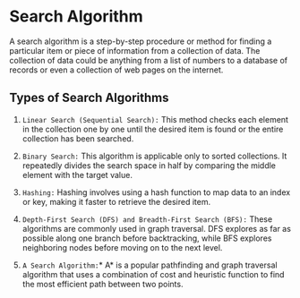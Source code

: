 # Search Algorithm
A search algorithm is a step-by-step procedure or method for finding a particular item or piece of information from a collection of data. The collection of data could be anything from a list of numbers to a database of records or even a collection of web pages on the internet.
##  Types of Search Algorithms
1. `Linear Search (Sequential Search):` This method checks each element in the collection one by one until the desired item is found or the entire collection has been searched.

2. `Binary Search:` This algorithm is applicable only to sorted collections. It repeatedly divides the search space in half by comparing the middle element with the target value.

3. `Hashing:` Hashing involves using a hash function to map data to an index or key, making it faster to retrieve the desired item.

4. `Depth-First Search (DFS) and Breadth-First Search (BFS):` These algorithms are commonly used in graph traversal. DFS explores as far as possible along one branch before backtracking, while BFS explores neighboring nodes before moving on to the next level.
5. `A Search Algorithm:`* A* is a popular pathfinding and graph traversal algorithm that uses a combination of cost and heuristic function to find the most efficient path between two points.

